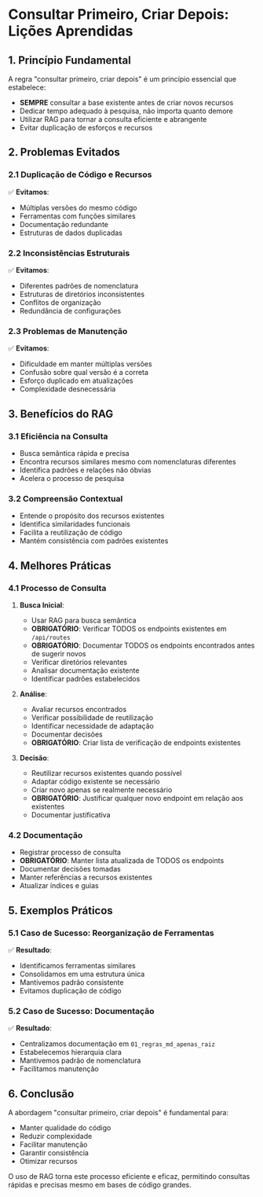 # Consultar Primeiro, Criar Depois: Lições Aprendidas

## 1. Princípio Fundamental

A regra "consultar primeiro, criar depois" é um princípio essencial que estabelece:

- **SEMPRE** consultar a base existente antes de criar novos recursos
- Dedicar tempo adequado à pesquisa, não importa quanto demore
- Utilizar RAG para tornar a consulta eficiente e abrangente
- Evitar duplicação de esforços e recursos

## 2. Problemas Evitados

### 2.1 Duplicação de Código e Recursos

✅ **Evitamos**:

- Múltiplas versões do mesmo código
- Ferramentas com funções similares
- Documentação redundante
- Estruturas de dados duplicadas

### 2.2 Inconsistências Estruturais

✅ **Evitamos**:

- Diferentes padrões de nomenclatura
- Estruturas de diretórios inconsistentes
- Conflitos de organização
- Redundância de configurações

### 2.3 Problemas de Manutenção

✅ **Evitamos**:

- Dificuldade em manter múltiplas versões
- Confusão sobre qual versão é a correta
- Esforço duplicado em atualizações
- Complexidade desnecessária

## 3. Benefícios do RAG

### 3.1 Eficiência na Consulta

- Busca semântica rápida e precisa
- Encontra recursos similares mesmo com nomenclaturas diferentes
- Identifica padrões e relações não óbvias
- Acelera o processo de pesquisa

### 3.2 Compreensão Contextual

- Entende o propósito dos recursos existentes
- Identifica similaridades funcionais
- Facilita a reutilização de código
- Mantém consistência com padrões existentes

## 4. Melhores Práticas

### 4.1 Processo de Consulta

1. **Busca Inicial**:

   - Usar RAG para busca semântica
   - **OBRIGATÓRIO**: Verificar TODOS os endpoints existentes em `/api/routes`
   - **OBRIGATÓRIO**: Documentar TODOS os endpoints encontrados antes de sugerir novos
   - Verificar diretórios relevantes
   - Analisar documentação existente
   - Identificar padrões estabelecidos

2. **Análise**:

   - Avaliar recursos encontrados
   - Verificar possibilidade de reutilização
   - Identificar necessidade de adaptação
   - Documentar decisões
   - **OBRIGATÓRIO**: Criar lista de verificação de endpoints existentes

3. **Decisão**:
   - Reutilizar recursos existentes quando possível
   - Adaptar código existente se necessário
   - Criar novo apenas se realmente necessário
   - **OBRIGATÓRIO**: Justificar qualquer novo endpoint em relação aos existentes
   - Documentar justificativa

### 4.2 Documentação

- Registrar processo de consulta
- **OBRIGATÓRIO**: Manter lista atualizada de TODOS os endpoints
- Documentar decisões tomadas
- Manter referências a recursos existentes
- Atualizar índices e guias

## 5. Exemplos Práticos

### 5.1 Caso de Sucesso: Reorganização de Ferramentas

✅ **Resultado**:

- Identificamos ferramentas similares
- Consolidamos em uma estrutura única
- Mantivemos padrão consistente
- Evitamos duplicação de código

### 5.2 Caso de Sucesso: Documentação

✅ **Resultado**:

- Centralizamos documentação em `01_regras_md_apenas_raiz`
- Estabelecemos hierarquia clara
- Mantivemos padrão de nomenclatura
- Facilitamos manutenção

## 6. Conclusão

A abordagem "consultar primeiro, criar depois" é fundamental para:

- Manter qualidade do código
- Reduzir complexidade
- Facilitar manutenção
- Garantir consistência
- Otimizar recursos

O uso de RAG torna este processo eficiente e eficaz, permitindo consultas rápidas e precisas mesmo em bases de código grandes.
